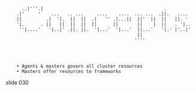           ..|'''.|                                             .
        .|'     '    ...   .. ...     ....    ....  ... ...  .||.   ....
        ||         .|  '|.  ||  ||  .|   '' .|...||  ||'  ||  ||   ||. '
        '|.      . ||   ||  ||  ||  ||      ||       ||    |  ||   . '|..
         ''|....'   '|..|' .||. ||.  '|...'  '|...'  ||...'   '|.' |'..|'
                                                     ||
                                                    ''''




        • Agents & masters govern all cluster resources
        • Masters offer resources to frameworks

















































































slide 030
